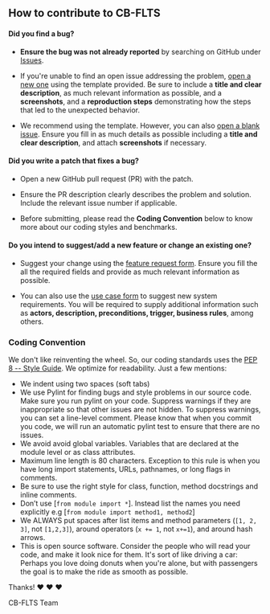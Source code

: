 ## How to contribute to CB-FLTS

#### **Did you find a bug?**

* **Ensure the bug was not already reported** by searching on GitHub under [Issues](https://github.com/robertohuru/helloworld/issues/).

* If you're unable to find an open issue addressing the problem, [open a new one](https://github.com/robertohuru/helloworld/issues/new?template=bug-reporting-form.yml) using the template provided. Be sure to include a **title and clear description**, as much relevant information as possible, and a **screenshots**, and a **reproduction steps** demonstrating how the steps that led to the unexpected behavior.

* We recommend using the template. However, you can also [open a blank issue](https://github.com/robertohuru/helloworld/issues/new). Ensure you fill in as much details as possible including a **title and clear description**, and attach **screenshots** if necessary.


#### **Did you write a patch that fixes a bug?**

* Open a new GitHub pull request (PR) with the patch.

* Ensure the PR description clearly describes the problem and solution. Include the relevant issue number if applicable.

* Before submitting, please read the **Coding Convention** below to know more about our coding styles and benchmarks.


#### **Do you intend to suggest/add a new feature or change an existing one?**

* Suggest your change using the [feature request form](https://github.com/robertohuru/helloworld/issues/new?template=feature_request.yml). Ensure you fill the all the required fields and provide as much relevant information as possible.

* You can also use the [use case form](https://github.com/robertohuru/helloworld/issues/new?template=use-case-form.yml) to suggest new system requirements. You will be required to supply additional information such as **actors, description, preconditions, trigger, business rules**, among others.


### **Coding Convention**

We don't like reinventing the wheel. So, our coding standards uses the [PEP 8 -- Style Guide](https://www.python.org/dev/peps/pep-0008/). We optimize for readability. Just a few mentions:

  * We indent using two spaces (soft tabs)
  * We use Pylint for finding bugs and style problems in our source code. Make sure you run pylint on your code. Suppress warnings if they are inappropriate so that other issues are not hidden. To suppress warnings, you can set a line-level comment. Please know that when you commit you code, we will run an automatic pylint test to ensure that there are no issues.
  * We avoid avoid global variables. Variables that are declared at the module level or as class attributes.
  * Maximum line length is 80 characters. Exception to this rule is when you have long import statements, URLs, pathnames, or long flags in comments.
  * Be sure to use the right style for class, function, method docstrings and inline comments.
  * Don’t use [`from module import *`]. Instead list the names you need explicitly e.g [`from module import method1, method2`]
  * We ALWAYS put spaces after list items and method parameters (`[1, 2, 3]`, not `[1,2,3]`), around operators (`x += 1`, not `x+=1`), and around hash arrows.
  * This is open source software. Consider the people who will read your code, and make it look nice for them. It's sort of like driving a car: Perhaps you love doing donuts when you're alone, but with passengers the goal is to make the ride as smooth as possible.
  

Thanks! :heart: :heart: :heart:

CB-FLTS Team
